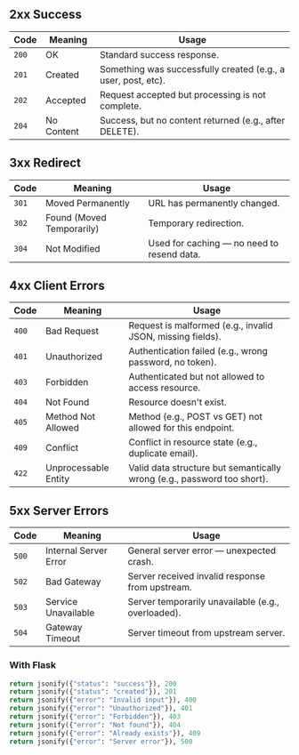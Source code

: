 

## 2xx Success

| Code  | Meaning    | Usage                                                         |
| ----- | ---------- | ------------------------------------------------------------- |
| `200` | OK         | Standard success response.                                    |
| `201` | Created    | Something was successfully created (e.g., a user, post, etc). |
| `202` | Accepted   | Request accepted but processing is not complete.              |
| `204` | No Content | Success, but no content returned (e.g., after DELETE).        |

## 3xx Redirect
|Code|Meaning|Usage|
|---|---|---|
|`301`|Moved Permanently|URL has permanently changed.|
|`302`|Found (Moved Temporarily)|Temporary redirection.|
|`304`|Not Modified|Used for caching — no need to resend data.|

## 4xx Client Errors
| Code  | Meaning              | Usage                                                                   |
| ----- | -------------------- | ----------------------------------------------------------------------- |
| `400` | Bad Request          | Request is malformed (e.g., invalid JSON, missing fields).              |
| `401` | Unauthorized         | Authentication failed (e.g., wrong password, no token).                 |
| `403` | Forbidden            | Authenticated but not allowed to access resource.                       |
| `404` | Not Found            | Resource doesn't exist.                                                 |
| `405` | Method Not Allowed   | Method (e.g., POST vs GET) not allowed for this endpoint.               |
| `409` | Conflict             | Conflict in resource state (e.g., duplicate email).                     |
| `422` | Unprocessable Entity | Valid data structure but semantically wrong (e.g., password too short). |

## 5xx Server Errors
|Code|Meaning|Usage|
|---|---|---|
|`500`|Internal Server Error|General server error — unexpected crash.|
|`502`|Bad Gateway|Server received invalid response from upstream.|
|`503`|Service Unavailable|Server temporarily unavailable (e.g., overloaded).|
|`504`|Gateway Timeout|Server timeout from upstream server.|


### With Flask
```python
return jsonify({"status": "success"}), 200
return jsonify({"status": "created"}), 201
return jsonify({"error": "Invalid input"}), 400
return jsonify({"error": "Unauthorized"}), 401
return jsonify({"error": "Forbidden"}), 403
return jsonify({"error": "Not found"}), 404
return jsonify({"error": "Already exists"}), 409
return jsonify({"error": "Server error"}), 500
```